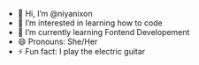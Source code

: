 - 👋 Hi, I’m @niyanixon
- 👀 I’m interested in learning how to code
- 🌱 I’m currently learning Fontend Developement 
- 😄 Pronouns: She/Her
- ⚡ Fun fact: I play the electric guitar

<!---
niyanixon/niyanixon is a ✨ special ✨ repository because its `README.md` (this file) appears on your GitHub profile.
You can click the Preview link to take a look at your changes.
--->
